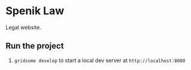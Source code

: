 # Spenik Law

Legal website.

## Run the project

1. `gridsome develop` to start a local dev server at `http://localhost:8080`
